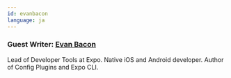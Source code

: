 ```yaml
---
id: evanbacon
language: ja
---
```

### Guest Writer: [Evan Bacon](https://twitter.com/Baconbrix)

Lead of Developer Tools at Expo. Native iOS and Android developer. Author of Config Plugins and Expo CLI.